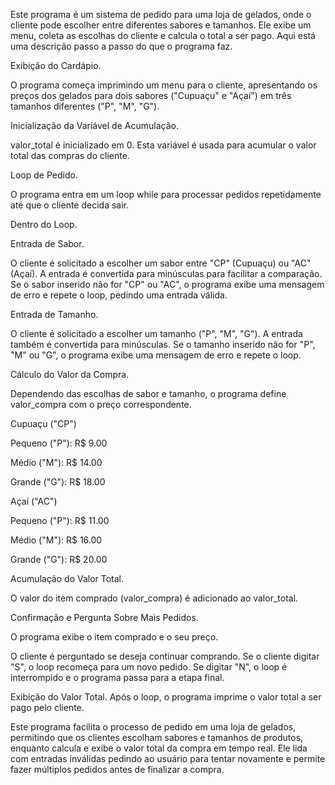Este programa é um sistema de pedido para uma loja de gelados, onde o cliente pode escolher entre diferentes sabores e tamanhos. Ele exibe um menu, coleta as escolhas do cliente e calcula o total a ser pago. Aqui está uma descrição passo a passo do que o programa faz.

Exibição do Cardápio.

O programa começa imprimindo um menu para o cliente, apresentando os preços dos gelados para dois sabores ("Cupuaçu" e "Açaí") em três tamanhos diferentes ("P", "M", "G").

Inicialização da Variável de Acumulação.

valor_total é inicializado em 0. Esta variável é usada para acumular o valor total das compras do cliente.

Loop de Pedido.

O programa entra em um loop while para processar pedidos repetidamente até que o cliente decida sair.

Dentro do Loop.

Entrada de Sabor.

O cliente é solicitado a escolher um sabor entre "CP" (Cupuaçu) ou "AC" (Açaí). A entrada é convertida para minúsculas para facilitar a comparação.
Se o sabor inserido não for "CP" ou "AC", o programa exibe uma mensagem de erro e repete o loop, pedindo uma entrada válida.

Entrada de Tamanho.

O cliente é solicitado a escolher um tamanho ("P", "M", "G"). A entrada também é convertida para minúsculas.
Se o tamanho inserido não for "P", "M" ou "G", o programa exibe uma mensagem de erro e repete o loop.

Cálculo do Valor da Compra.

Dependendo das escolhas de sabor e tamanho, o programa define valor_compra com o preço correspondente.

Cupuaçu ("CP")

Pequeno ("P"): R$ 9.00

Médio ("M"): R$ 14.00

Grande ("G"): R$ 18.00

Açaí ("AC")

Pequeno ("P"): R$ 11.00

Médio ("M"): R$ 16.00

Grande ("G"): R$ 20.00

Acumulação do Valor Total.

O valor do item comprado (valor_compra) é adicionado ao valor_total.

Confirmação e Pergunta Sobre Mais Pedidos.

O programa exibe o item comprado e o seu preço.

O cliente é perguntado se deseja continuar comprando. Se o cliente digitar "S", o loop recomeça para um novo pedido. Se digitar "N", o loop é interrompido e o programa passa para a etapa final.

Exibição do Valor Total.
Após o loop, o programa imprime o valor total a ser pago pelo cliente.

Este programa facilita o processo de pedido em uma loja de gelados, permitindo que os clientes escolham sabores e tamanhos de produtos, enquanto calcula e exibe o valor total da compra em tempo real. Ele lida com entradas inválidas pedindo ao usuário para tentar novamente e permite fazer múltiplos pedidos antes de finalizar a compra.
